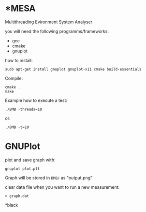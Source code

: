 # *MESA
Multithreading Evironment System Analyser

you will need the following programms/frameworks:
* gcc
* cmake
* gnuplot

how to install:

	sudo apt-get install gnuplot gnuplot-x11 cmake build-essentials

Compile:

	cmake .
	make

Example how to execute a test: 

	./BMB -threads=10

or:

	./BMB -t=10


# GNUPlot

plot and save graph with:

	gnuplot plot.plt

Graph will be stored in `BMB/` as "output.png"

clear data file when you want to run a new measurement:

	> graph.dat



*black
